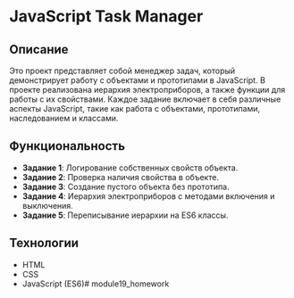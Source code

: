 # JavaScript Task Manager

## Описание
Это проект представляет собой менеджер задач, который демонстрирует работу с объектами и прототипами в JavaScript. В проекте реализована иерархия электроприборов, а также функции для работы с их свойствами. Каждое задание включает в себя различные аспекты JavaScript, такие как работа с объектами, прототипами, наследованием и классами.

## Функциональность
- **Задание 1**: Логирование собственных свойств объекта.
- **Задание 2**: Проверка наличия свойства в объекте.
- **Задание 3**: Создание пустого объекта без прототипа.
- **Задание 4**: Иерархия электроприборов с методами включения и выключения.
- **Задание 5**: Переписывание иерархии на ES6 классы.

## Технологии
- HTML
- CSS
- JavaScript (ES6)# module19_homework
